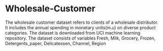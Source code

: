 # Wholesale-Customer

The wholesale customer dataset refers to clients of a wholesale distributor. It includes the annual spending in monetary units(m.u) on diverse product categories. The dataset is downloaded from UCI machine learning repository.
The dataset consists of variables Fresh, Milk, Grocery, Frozen, Detergents_paper, Delicatessen, Channel, Region

